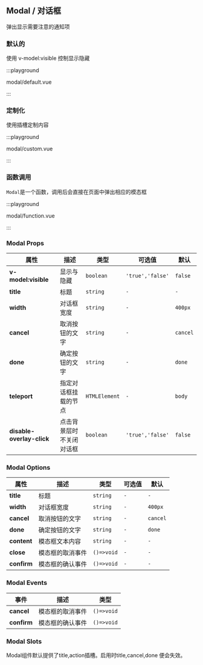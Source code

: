 ## Modal / 对话框

弹出显示需要注意的通知项

### 默认的

使用 v-model:visible 控制显示隐藏

:::playground

modal/default.vue

:::

### 定制化

使用插槽定制内容

:::playground

modal/custom.vue

:::

### 函数调用

`Modal`是一个函数，调用后会直接在页面中弹出相应的模态框

:::playground

modal/function.vue

:::

### Modal Props

| 属性                      | 描述                     | 类型          | 可选值           | 默认     |
| ------------------------- | ------------------------ | ------------- | ---------------- | -------- |
| **v-model:visible**       | 显示与隐藏               | `boolean`     | `'true','false'` | `false`  |
| **title**                 | 标题                     | `string`      | `-`              | `-`      |
| **width**                 | 对话框宽度               | `string`      | `-`              | `400px`  |
| **cancel**                | 取消按钮的文字           | `string`      | `-`              | `cancel` |
| **done**                  | 确定按钮的文字           | `string`      | `-`              | `done`   |
| **teleport**              | 指定对话框挂载的节点     | `HTMLElement` | `-`              | `body`   |
| **disable-overlay-click** | 点击背景层时不关闭对话框 | `boolean`     | `'true','false'` | `false`  |

### Modal Options

| 属性        | 描述             | 类型       | 可选值 | 默认     |
| ----------- | ---------------- | ---------- | ------ | -------- |
| **title**   | 标题             | `string`   | `-`    | `-`      |
| **width**   | 对话框宽度       | `string`   | `-`    | `400px`  |
| **cancel**  | 取消按钮的文字   | `string`   | `-`    | `cancel` |
| **done**    | 确定按钮的文字   | `string`   | `-`    | `done`   |
| **content** | 模态框文本内容   | `string`   | `-`    | `-`      |
| **close**   | 模态框的取消事件 | `()=>void` | `-`    | `-`      |
| **confirm** | 模态框的确认事件 | `()=>void` | `-`    | `-`      |

### Modal Events

| 事件        | 描述             | 类型       |
| ----------- | ---------------- | ---------- |
| **cancel**  | 模态框的取消事件 | `()=>void` |
| **confirm** | 模态框的确认事件 | `()=>void` |

### Modal Slots

<fe-card>
  Modal组件默认提供了<fe-code>title,action</fe-code>插槽。启用时<fe-code>title,cancel,done</fe-code>
  便会失效。
</fe-card>
